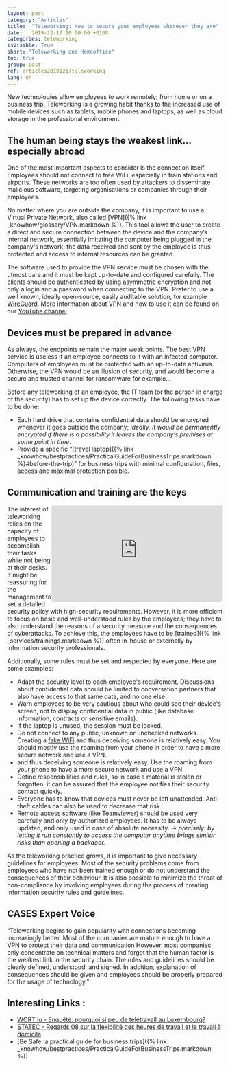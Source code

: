 ```yaml
---
layout: post
category: "Articles"
title:  "Teleworking: How to secure your employees wherever they are"
date:   2019-12-17 10:00:00 +0100
categories: teleworking
isVisible: True
short: "Teleworking and Homeoffice"
toc: true
group: post
ref: articles20191217teleworking
lang: en
---
```



New technologies allow employees to work remotely; from home or on a business trip. Teleworking is a growing habit thanks to the increased use of mobile devices such as tablets, mobile phones and laptops, as well as cloud storage in the professional environment.

## The human being stays the weakest link... especially abroad

One of the most important aspects to consider is the connection itself. Employees should not connect to free WiFi, especially in train stations and airports. These networks are too often used by attackers to disseminate malicious software, targeting  organisations or companies through their employees.

No matter where you are outside the company, it is important to use a Virtual Private Network, also called [VPN]({% link _knowhow/glossary/VPN.markdown %}). This tool allows the user to create a direct and secure connection between the device and the company’s internal network, essentially imitating the computer being plugged in the company's network; the data received and sent by the employee is thus protected and access to internal resources can be granted.

The software used to provide the VPN service must be chosen with the utmost care and it must be kept up-to-date and configured carefully. The clients should be authenticated by using asymmetric encryption and not only a login and a password when connecting to the VPN. Prefer to use a well known, ideally open-source, easily auditable solution, for example [WireGuard](https://www.wireguard.com). More information about VPN and how to use it can be found on our [YouTube channel](https://www.youtube.com/watch?v=41mgTiRNjQE).

## Devices must be prepared in advance

As always, the endpoints remain the major weak points. The best VPN service is useless if an employee connects to it with an infected computer. Computers of employees must be protected with an up-to-date antivirus. Otherwise, the VPN would be an illusion of security, and would become a secure and trusted channel for ransomware for example...

Before any teleworking of an employee, the IT team (or the person in charge of the security) has to set up the device correctly. The following tasks have to be done:

  * Each hard drive that contains confidential data should be encrypted whenever it goes outside the company; *ideally, it would be permanently encrypted if there is a possibility it leaves the company’s premises at some point in time*.
  * Provide a specific “[travel laptop]({% link _knowhow/bestpractices/PracticalGuideForBusinessTrips.markdown %}#before-the-trip)” for business trips with minimal configuration, files, access and maximal protection posible.


## Communication and training are the keys

<div style="float:right; width:400px; height:225px;">
<iframe width="400" height="225" src="https://www.youtube.com/embed/SwnGMgPIblA" frameborder="0" allow="accelerometer; autoplay; encrypted-media; gyroscope; picture-in-picture" allowfullscreen style="width:400px; height:225px;"></iframe>
</div>

The interest of teleworking relies on the capacity of employees to accomplish their tasks while not  being at their desks. It might be reassuring for the management to set a detailed security policy with high-security requirements. However, it is more efficient to focus on basic and  well-understood rules by the employees; they have to also understand the reasons of a security measure and the consequences of cyberattacks. To achieve this, the employees have to be [trained]({% link _services/trainings.markdown %}) often  in-house or externally by information security professionals.

Additionally, some rules must be set and respected by everyone. Here are some examples:

  * Adapt the security level to each employee's requirement. Discussions about confidential data should be limited to conversation partners that also have access to that same data, and no one else.
  * Warn employees to be very cautious about who could see their device's screen, not to display confidential data in public (like database information, contracts or sensitive emails).
  * If the laptop is unused, the session must be locked.
  * Do not connect to any public, unknown or unchecked networks. Creating a [fake WiFi](https://www.youtube.com/watch?v=GBUiBEv-cM0) and thus deceiving someone is relatively easy. You should mostly use the roaming from your phone in order to have a more secure network and use a VPN.
  * and thus deceiving someone is relatively easy. Use the roaming from your phone to have a more secure network and use a VPN.
  * Define responsibilities and rules, so in case a material is stolen or forgotten, it can be assured that the employee notifies their security contact quickly.
  * Everyone has to know that devices must never be left unattended. Anti-theft cables can also be used to decrease that risk.
  * Remote access software (like Teamviewer) should be used very carefully and only by authorized employees. It  has to be always updated, and only used in case of absolute necessity. -> *precisely: by letting it run constantly to access the computer anytime brings similar risks than opening a backdoor.*


As the teleworking practice grows, it is important to give necessary guidelines for employees. Most of the security problems come from employees who have not been trained enough or do not understand the consequences of their behaviour. It is also possible to minimize the threat of non-compliance by involving employees during the process of creating information security rules and guidelines.

## CASES Expert Voice

“Teleworking begins to gain popularity with connections becoming increasingly better. Most of the companies are mature enough to have a VPN  to protect their data and communication However, most companies only concentrate on technical matters and forget that the human factor is the weakest link in the security chain. The rules and guidelines should be clearly defined, understood, and signed. In addition, explanation of consequences should be given and employees should be properly prepared for the usage of technology.”

## Interesting Links :

  * [WORT.lu - Enquête: pourquoi si peu de télétravail au Luxembourg?](https://www.wort.lu/fr/luxembourg/enquete-pourquoi-si-peu-de-teletravail-au-luxembourg-5aba397dc1097cee25b86075)
  * [STATEC - Regards 08 sur la flexibilité des heures de travail et le travail à domicile](https://statistiques.public.lu/catalogue-publications/regards/2012/PDF-08-2012.pdf)
  * [Be Safe: a practical guide for business trips]({% link _knowhow/bestpractices/PracticalGuideForBusinessTrips.markdown %})
